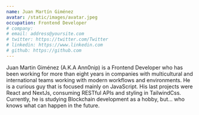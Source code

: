 ```yaml
---
name: Juan Martín Giménez
avatar: /static/images/avatar.jpeg
occupation: Frontend Developer
# company:
# email: address@yoursite.com
# twitter: https://twitter.com/Twitter
# linkedin: https://www.linkedin.com
# github: https://github.com
---
```


Juan Martin Giménez (A.K.A Ann0nip) is a Frontend Developer who has been working for more than eight years in companies with multicultural and international teams working with modern workflows and environments. He is a curious guy that is focused mainly on JavaScript. His last projects were React and NextJs, consuming RESTful APIs and styling in TailwindCss.
Currently, he is studying Blockchain development as a hobby, but... who knows what can happen in the future.
